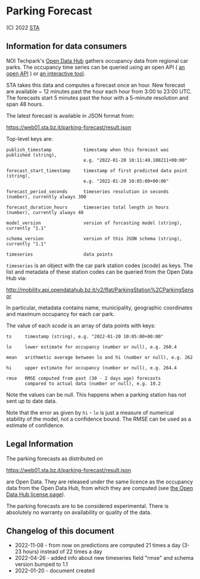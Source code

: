 
# Parking Forecast

(C) 2022 [STA](https://www.sta.bz.it/)

## Information for data consumers

NOI Techpark's [Open Data Hub](https://opendatahub.bz.it/) gathers occupancy data
from regional car parks.
The occupancy time series can be queried using an open API
( [an open API](https://opendatahub.bz.it/datasets/traffic/parking/) ) or
[an interactive tool](https://analytics.opendatahub.bz.it/).

STA takes this data and computes a forecast once an hour.
New forecast are available ~ 12 minutes past the hour each hour from 3:00
to 23:00 UTC. The forecasts start 5 minutes past the hour with a 5-minute
resolution and span 48 hours.

The latest forecast is available in JSON format from:

https://web01.sta.bz.it/parking-forecast/result.json

Top-level keys are:

```
publish_timestamp            timestamp when this forecast was published (string),
                             e.g. "2022-01-20 10:11:49.108211+00:00"

forecast_start_timestamp     timestamp of first predicted data point  (string),
                             e.g. "2022-01-20 10:05:00+00:00"
                             
forecast_period_seconds      timeseries resolution in seconds (number), currently always 300

forecast_duration_hours      timeseries total length in hours (number), currently always 48

model_version                version of forcasting model (string), currently "1.1"

schema_version               version of this JSON schema (string), currently "1.1"

timeseries                   data points
```

`timeseries` is an object with the car park station codes (*scode*) as keys.
The list and metadata of these station codes can be queried from the Open Data Hub via:

http://mobility.api.opendatahub.bz.it/v2/flat/ParkingStation%2CParkingSensor

In particular, metadata contains name, municipality, geographic coordinates and maximum
occupancy for each car park.

The value of each *scode* is an array of data points with keys:

```
ts     timestamp (string), e.g. "2022-01-20 10:05:00+00:00"

lo     lower estimate for occupancy (number or null), e.g. 260.4

mean   arithmetic average between lo and hi (number or null), e.g. 262

hi     upper estimate for occupancy (number or null), e.g. 264.4

rmse   RMSE computed from past (30 - 2 days ago) forecasts
       compared to actual data (number or null), e.g. 10.2
```

Note the values can be null. This happens when a parking station
has not sent up to date data.

Note that the error as given by `hi` - `lo` is just a measure
of numerical stability of the model, not a confidence bound. 
The RMSE can be used as a estimate of confidence.

## Legal Information

The parking forecasts as distributed on

https://web01.sta.bz.it/parking-forecast/result.json

are Open Data. They are released under the same licence as the occupancy
data from the Open Data Hub, from which they are computed
(see [the Open Data Hub license page](https://docs.opendatahub.bz.it/en/latest/licenses.html#odh-license)).

The parking forecasts are to be considered experimental. There is absolutely
no warranty on availability or quality of the data.


## Changelog of this document

- 2022-11-08 - from now on predictions are computed 21 times a day (3-23 hours) instead of 22 times a day
- 2022-04-26 - added info about new timeseries field "rmse" and schema version bumped to 1.1
- 2022-01-20 - document created 

